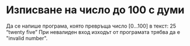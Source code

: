 # Изписване на число до 100 с думи
Да се напише програма, която превръща число [0…100] в текст: 25  “twenty five”
При невалиден вход изходът от програмата трябва да е "invalid number".
